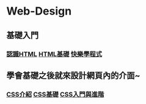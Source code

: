 # Web-Design
## 基礎入門 
  ###  [認識HTML](https://zh.wikipedia.org/wiki/HTML)  [HTML基礎](https://developer.mozilla.org/zh-TW/docs/Learn/Getting_started_with_the_web/HTML_basics)  [快樂學程式](https://www.happycoding.today/posts/25)
## 學會基礎之後就來設計網頁內的介面~
  ###  [CSS介紹](https://zh.wikipedia.org/wiki/%E5%B1%82%E5%8F%A0%E6%A0%B7%E5%BC%8F%E8%A1%A8) [CSS基礎](https://developer.mozilla.org/zh-TW/docs/Learn/Getting_started_with_the_web/CSS_basics)  [CSS入門與進階](https://blog.xuite.net/bluetemple/blog/65915066)
